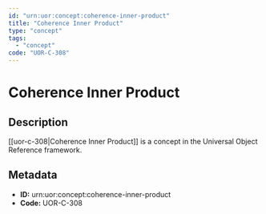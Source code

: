 ```yaml
---
id: "urn:uor:concept:coherence-inner-product"
title: "Coherence Inner Product"
type: "concept"
tags:
  - "concept"
code: "UOR-C-308"
---
```


# Coherence Inner Product

## Description

[[uor-c-308|Coherence Inner Product]] is a concept in the Universal Object Reference framework.

## Metadata

- **ID:** urn:uor:concept:coherence-inner-product
- **Code:** UOR-C-308

